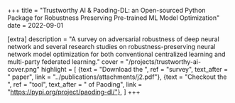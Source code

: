 +++
title = "Trustworthy AI & Paoding-DL: an Open-sourced Python Package for Robustness Preserving Pre-trained ML Model Optimization"
date = 2022-09-01

[extra]
description = "A survey on adversarial robustness of deep neural network and several research studies on robustness-preserving neural network model optimization for both conventional centralized learning and multi-party federated learning."
cover = "/projects/trustworthy-ai-cover.png"
highlight = [
    {text = "Download the ", ref = "survey", text_after = " paper", link = "../publications/attachments/j2.pdf"},
    {text = "Checkout the ", ref = "tool", text_after = " of Paoding", link = "https://pypi.org/project/paoding-dl/"},
]
+++